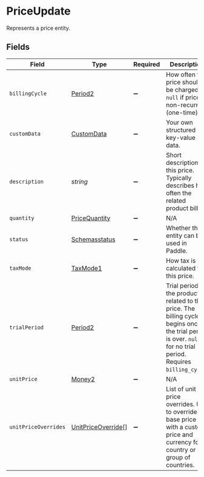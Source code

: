 # PriceUpdate

Represents a price entity.


## Fields

| Field                                                                                                                                                             | Type                                                                                                                                                              | Required                                                                                                                                                          | Description                                                                                                                                                       |
| ----------------------------------------------------------------------------------------------------------------------------------------------------------------- | ----------------------------------------------------------------------------------------------------------------------------------------------------------------- | ----------------------------------------------------------------------------------------------------------------------------------------------------------------- | ----------------------------------------------------------------------------------------------------------------------------------------------------------------- |
| `billingCycle`                                                                                                                                                    | [Period2](../../models/shared/period2.md)                                                                                                                         | :heavy_minus_sign:                                                                                                                                                | How often this price should be charged. `null` if price is non-recurring (one-time).                                                                              |
| `customData`                                                                                                                                                      | [CustomData](../../models/shared/customdata.md)                                                                                                                   | :heavy_minus_sign:                                                                                                                                                | Your own structured key-value data.                                                                                                                               |
| `description`                                                                                                                                                     | *string*                                                                                                                                                          | :heavy_minus_sign:                                                                                                                                                | Short description for this price. Typically describes how often the related product bills.                                                                        |
| `quantity`                                                                                                                                                        | [PriceQuantity](../../models/shared/pricequantity.md)                                                                                                             | :heavy_minus_sign:                                                                                                                                                | N/A                                                                                                                                                               |
| `status`                                                                                                                                                          | [Schemasstatus](../../models/shared/schemasstatus.md)                                                                                                             | :heavy_minus_sign:                                                                                                                                                | Whether this entity can be used in Paddle.                                                                                                                        |
| `taxMode`                                                                                                                                                         | [TaxMode1](../../models/shared/taxmode1.md)                                                                                                                       | :heavy_minus_sign:                                                                                                                                                | How tax is calculated for this price.                                                                                                                             |
| `trialPeriod`                                                                                                                                                     | [Period2](../../models/shared/period2.md)                                                                                                                         | :heavy_minus_sign:                                                                                                                                                | Trial period for the product related to this price. The billing cycle begins once the trial period is over. `null` for no trial period. Requires `billing_cycle`. |
| `unitPrice`                                                                                                                                                       | [Money2](../../models/shared/money2.md)                                                                                                                           | :heavy_minus_sign:                                                                                                                                                | N/A                                                                                                                                                               |
| `unitPriceOverrides`                                                                                                                                              | [UnitPriceOverride](../../models/shared/unitpriceoverride.md)[]                                                                                                   | :heavy_minus_sign:                                                                                                                                                | List of unit price overrides. Use to override the base price with a custom price and currency for a country or group of countries.                                |